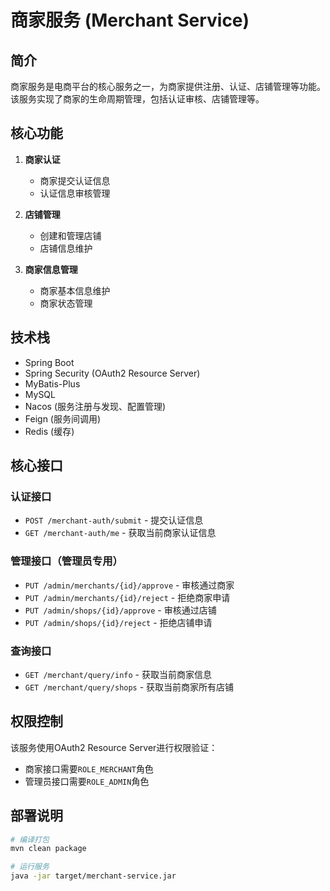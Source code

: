 # 商家服务 (Merchant Service)

## 简介

商家服务是电商平台的核心服务之一，为商家提供注册、认证、店铺管理等功能。该服务实现了商家的生命周期管理，包括认证审核、店铺管理等。

## 核心功能

1. **商家认证**
   - 商家提交认证信息
   - 认证信息审核管理

2. **店铺管理**
   - 创建和管理店铺
   - 店铺信息维护

3. **商家信息管理**
   - 商家基本信息维护
   - 商家状态管理

## 技术栈

- Spring Boot
- Spring Security (OAuth2 Resource Server)
- MyBatis-Plus
- MySQL
- Nacos (服务注册与发现、配置管理)
- Feign (服务间调用)
- Redis (缓存)

## 核心接口

### 认证接口

- `POST /merchant-auth/submit` - 提交认证信息
- `GET /merchant-auth/me` - 获取当前商家认证信息

### 管理接口（管理员专用）

- `PUT /admin/merchants/{id}/approve` - 审核通过商家
- `PUT /admin/merchants/{id}/reject` - 拒绝商家申请
- `PUT /admin/shops/{id}/approve` - 审核通过店铺
- `PUT /admin/shops/{id}/reject` - 拒绝店铺申请

### 查询接口

- `GET /merchant/query/info` - 获取当前商家信息
- `GET /merchant/query/shops` - 获取当前商家所有店铺

## 权限控制

该服务使用OAuth2 Resource Server进行权限验证：
- 商家接口需要`ROLE_MERCHANT`角色
- 管理员接口需要`ROLE_ADMIN`角色

## 部署说明

```bash
# 编译打包
mvn clean package

# 运行服务
java -jar target/merchant-service.jar
```